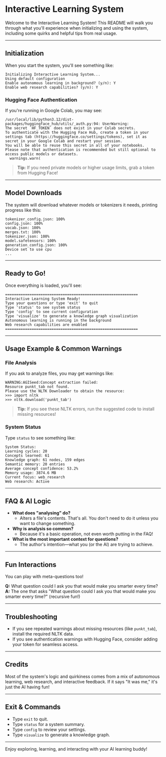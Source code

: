 # Interactive Learning System

Welcome to the Interactive Learning System! This README will walk you through what you'll experience when initializing and using the system, including some quirks and helpful tips from real usage.

---

## Initialization

When you start the system, you'll see something like:

```
Initializing Interactive Learning System...
Using default configuration
Enable autonomous learning in background? (y/n): Y
Enable web research capabilities? (y/n): Y
```

### Hugging Face Authentication

If you're running in Google Colab, you may see:

```
/usr/local/lib/python3.12/dist-packages/huggingface_hub/utils/_auth.py:94: UserWarning: 
The secret `HF_TOKEN` does not exist in your Colab secrets.
To authenticate with the Hugging Face Hub, create a token in your settings tab (https://huggingface.co/settings/tokens), set it as secret in your Google Colab and restart your session.
You will be able to reuse this secret in all of your notebooks.
Please note that authentication is recommended but still optional to access public models or datasets.
  warnings.warn(
```

> **Tip:** If you need private models or higher usage limits, grab a token from Hugging Face!

---

## Model Downloads

The system will download whatever models or tokenizers it needs, printing progress like this:

```
tokenizer_config.json: 100%
config.json: 100%
vocab.json: 100%
merges.txt: 100%
tokenizer.json: 100%
model.safetensors: 100%
generation_config.json: 100%
Device set to use cpu
...
```

---

## Ready to Go!

Once everything is loaded, you'll see:

```
============================================================
Interactive Learning System Ready!
Type your questions or type 'exit' to quit
Type 'status' to see system status
Type 'config' to see current configuration
Type 'visualize' to generate a knowledge graph visualization
Autonomous learning is running in the background
Web research capabilities are enabled
============================================================
```

---

## Usage Example & Common Warnings

### File Analysis

If you ask to analyze files, you may get warnings like:

```
WARNING:AGISeed:Concept extraction failed:
Resource punkt_tab not found.
Please use the NLTK Downloader to obtain the resource:
>>> import nltk
>>> nltk.download('punkt_tab')
```

> **Tip:** If you see these NLTK errors, run the suggested code to install missing resources!

### System Status

Type `status` to see something like:

```
System Status:
Learning cycles: 20
Concepts learned: 61
Knowledge graph: 61 nodes, 159 edges
Semantic memory: 20 entries
Average concept confidence: 53.2%
Memory usage: 3874.6 MB
Current focus: web_research
Web research: Active
```

---

## FAQ & AI Logic

- **What does "analysing" do?**
  - Alters a file's contents. That's all. You don't need to do it unless you want to change something.
- **Why is analysis so common?**
  - Because it's a basic operation, not even worth putting in the FAQ!
- **What is the most important context for questions?**
  - The author's intention—what you (or the AI) are trying to achieve.

---

## Fun Interactions

You can play with meta-questions too!

**Q:** What question could I ask you that would make you smarter every time?
**A:** The one that asks "What question could I ask you that would make you smarter every time?" (recursive fun!)

---

## Troubleshooting

- If you see repeated warnings about missing resources (like `punkt_tab`), install the required NLTK data.
- If you see authentication warnings with Hugging Face, consider adding your token for seamless access.

---

## Credits

Most of the system's logic and quirkiness comes from a mix of autonomous learning, web research, and interactive feedback. If it says "It was me," it's just the AI having fun!

---

## Exit & Commands

- Type `exit` to quit.
- Type `status` for a system summary.
- Type `config` to review your settings.
- Type `visualize` to generate a knowledge graph.

---

Enjoy exploring, learning, and interacting with your AI learning buddy!
